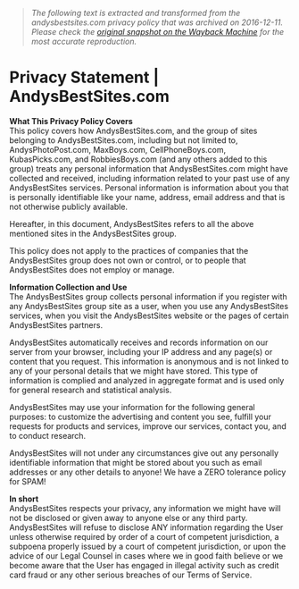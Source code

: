 > *The following text is extracted and transformed from the andysbestsites.com privacy policy that was archived on 2016-12-11. Please check the [original snapshot on the Wayback Machine](https://web.archive.org/web/20161211005312id_/http%3A//www.andysbestsites.com/privacy-statement-othermenu-48) for the most accurate reproduction.*

# Privacy Statement | AndysBestSites.com

**What This Privacy Policy Covers**   
This policy covers how AndysBestSites.com, and the group of sites belonging to AndysBestSites.com, including but not limited to, AndysPhotoPost.com, MaxBoys.com, CellPhoneBoys.com, KubasPicks.com, and RobbiesBoys.com (and any others added to this group) treats any personal information that AndysBestSites.com might have collected and received, including information related to your past use of any AndysBestSites services. Personal information is information about you that is personally identifiable like your name, address, email address and that is not otherwise publicly available.

Hereafter, in this document, AndysBestSites refers to all the above mentioned sites in the AndysBestSites group.

This policy does not apply to the practices of companies that the AndysBestSites group does not own or control, or to people that AndysBestSites does not employ or manage.

**Information Collection and Use**  
The AndysBestSites group collects personal information if you register with any AndysBestSites group site as a user, when you use any AndysBestSites services, when you visit the AndysBestSites website or the pages of certain AndysBestSites partners.

AndysBestSites automatically receives and records information on our server from your browser, including your IP address and any page(s) or content that you request. This information is anonymous and is not linked to any of your personal details that we might have stored. This type of information is complied and analyzed in aggregate format and is used only for general research and statistical analysis.

AndysBestSites may use your information for the following general purposes: to customize the advertising and content you see, fulfill your requests for products and services, improve our services, contact you, and to conduct research.

AndysBestSites will not under any circumstances give out any personally identifiable information that might be stored about you such as email addresses or any other details to anyone! We have a ZERO tolerance policy for SPAM!

**In short**  
AndysBestSites respects your privacy, any information we might have will not be disclosed or given away to anyone else or any third party. AndysBestSites will refuse to disclose ANY information regarding the User unless otherwise required by order of a court of competent jurisdiction, a subpoena properly issued by a court of competent jurisdiction, or upon the advice of our Legal Counsel in cases where we in good faith believe or we become aware that the User has engaged in illegal activity such as credit card fraud or any other serious breaches of our Terms of Service.

